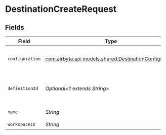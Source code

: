 # DestinationCreateRequest


## Fields

| Field                                                                                                        | Type                                                                                                         | Required                                                                                                     | Description                                                                                                  | Example                                                                                                      |
| ------------------------------------------------------------------------------------------------------------ | ------------------------------------------------------------------------------------------------------------ | ------------------------------------------------------------------------------------------------------------ | ------------------------------------------------------------------------------------------------------------ | ------------------------------------------------------------------------------------------------------------ |
| `configuration`                                                                                              | [com.airbyte.api.models.shared.DestinationConfiguration](../../models/shared/DestinationConfiguration.md)    | :heavy_check_mark:                                                                                           | The values required to configure the destination.                                                            | {<br/>"user": "charles"<br/>}                                                                                |
| `definitionId`                                                                                               | *Optional<? extends String>*                                                                                 | :heavy_minus_sign:                                                                                           | The UUID of the connector definition. One of configuration.destinationType or definitionId must be provided. |                                                                                                              |
| `name`                                                                                                       | *String*                                                                                                     | :heavy_check_mark:                                                                                           | Name of the destination e.g. dev-mysql-instance.                                                             |                                                                                                              |
| `workspaceId`                                                                                                | *String*                                                                                                     | :heavy_check_mark:                                                                                           | N/A                                                                                                          |                                                                                                              |